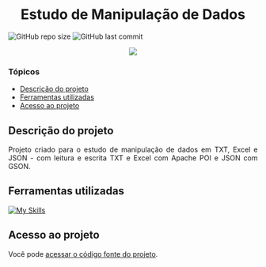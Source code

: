
# <h1 align="center"> Estudo de Manipulação de Dados </h1>
![GitHub repo size](https://img.shields.io/github/repo-size/PedroQueiroz1/EstudoDeManipulacaoDeDados?style=plastic)
![GitHub last commit](https://img.shields.io/github/last-commit/PedroQueiroz1/EstudoDeManipulacaoDeDados?style=plastic)

<p align="center">
   <img src="http://img.shields.io/static/v1?label=STATUS&message=FINALIZADO&color=RED&style=for-the-badge" #vitrinedev/>
</p>

### Tópicos 

- [Descrição do projeto](#descrição-do-projeto)
- [Ferramentas utilizadas](#ferramentas-utilizadas)
- [Acesso ao projeto](#acesso-ao-projeto)

## Descrição do projeto 

<p align="justify">
  Projeto criado para o estudo de manipulação de dados em TXT, Excel e JSON - com leitura e escrita TXT e Excel com Apache POI e JSON com GSON.
 
## Ferramentas utilizadas
[![My Skills](https://skillicons.dev/icons?i=java)](https://skillicons.dev)

## Acesso ao projeto

Você pode [acessar o código fonte do projeto](https://github.com/PedroQueiroz1/EstudoDeManipulacaoDeDados).
